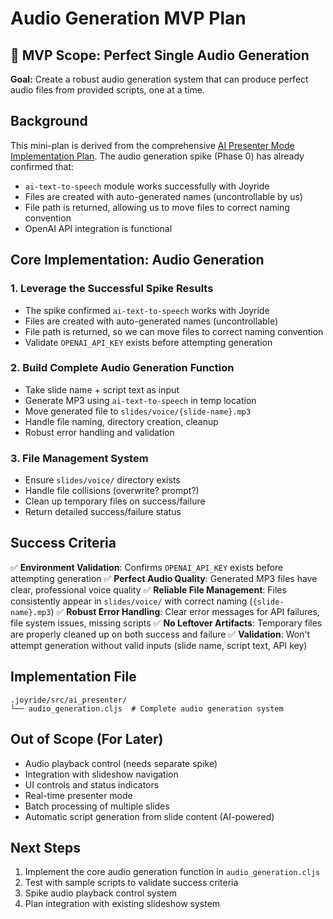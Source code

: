 # Audio Generation MVP Plan

## 🎯 MVP Scope: Perfect Single Audio Generation

**Goal:** Create a robust audio generation system that can produce perfect audio files from provided scripts, one at a time.

## Background

This mini-plan is derived from the comprehensive [AI Presenter Mode Implementation Plan](./AI-PRESENTER-PLAN.md#phase-0-spikes). The audio generation spike (Phase 0) has already confirmed that:

- `ai-text-to-speech` module works successfully with Joyride
- Files are created with auto-generated names (uncontrollable by us)
- File path is returned, allowing us to move files to correct naming convention
- OpenAI API integration is functional

## Core Implementation: Audio Generation

### 1. Leverage the Successful Spike Results
- The spike confirmed `ai-text-to-speech` works with Joyride
- Files are created with auto-generated names (uncontrollable)
- File path is returned, so we can move files to correct naming convention
- Validate `OPENAI_API_KEY` exists before attempting generation

### 2. Build Complete Audio Generation Function
- Take slide name + script text as input
- Generate MP3 using `ai-text-to-speech` in temp location
- Move generated file to `slides/voice/{slide-name}.mp3`
- Handle file naming, directory creation, cleanup
- Robust error handling and validation

### 3. File Management System
- Ensure `slides/voice/` directory exists
- Handle file collisions (overwrite? prompt?)
- Clean up temporary files on success/failure
- Return detailed success/failure status

## Success Criteria

✅ **Environment Validation**: Confirms `OPENAI_API_KEY` exists before attempting generation
✅ **Perfect Audio Quality**: Generated MP3 files have clear, professional voice quality
✅ **Reliable File Management**: Files consistently appear in `slides/voice/` with correct naming (`{slide-name}.mp3`)
✅ **Robust Error Handling**: Clear error messages for API failures, file system issues, missing scripts
✅ **No Leftover Artifacts**: Temporary files are properly cleaned up on both success and failure
✅ **Validation**: Won't attempt generation without valid inputs (slide name, script text, API key)

## Implementation File

```
.joyride/src/ai_presenter/
└── audio_generation.cljs  # Complete audio generation system
```

## Out of Scope (For Later)

- Audio playback control (needs separate spike)
- Integration with slideshow navigation
- UI controls and status indicators
- Real-time presenter mode
- Batch processing of multiple slides
- Automatic script generation from slide content (AI-powered)

## Next Steps

1. Implement the core audio generation function in `audio_generation.cljs`
2. Test with sample scripts to validate success criteria
3. Spike audio playback control system
4. Plan integration with existing slideshow system
